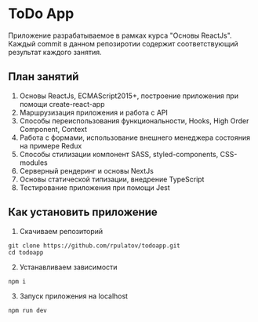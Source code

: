 # ToDo App
Приложение разрабатываемое в рамках курса "Основы ReactJs". Каждый commit в данном репозиротии содержит соответствующий результат каждого занятия.

## План занятий
1. Основы ReactJs, ECMAScript2015+, построение приложения при помощи create-react-app
2. Маршрузизация приложения и работа с API
3. Способы переиспользования функциональности, Hooks, High Order Component, Context
4. Работа с формами, использование внешнего менеджера состояния на примере Redux
5. Способы стилизации компонент SASS, styled-components, CSS-modules
6. Серверный рендеринг и основы NextJs
7. Основы статической типизации, внедрение TypeScript
8. Тестирование приложения при помощи Jest

## Как установить приложение
1. Скачиваем репозиторий 
```
git clone https://github.com/rpulatov/todoapp.git
cd todoapp
```    
2. Устанавливаем зависимости
```
npm i
```
3. Запуск приложения на localhost
```
npm run dev
```
